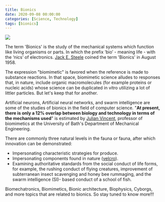 ```yaml
---
title: Bionics
date: 2020-09-08 00:00:00 
categories: [Science, Technology]
tags: [bionics] 
---
```


![](https://thumbs.gfycat.com/BewitchedGraciousCowbird-size_restricted.gif)

The term 'Bionics' is the study of the mechanical systems which function like living organisms or parts. In which the prefix ‘bio’ - meaning life - with the ‘nics’ of electronics. [Jack E. Steele](https://en.wikipedia.org/wiki/Jack_E._Steele) coined the term 'Bionics' in August 1958.

The expression "biomimetic" is favored when the reference is made to substance reactions. In that space, biomimetic science alludes to responses that, in nature, include organic macromolecules (for example proteins or nucleic acids) whose science can be duplicated in vitro utilizing a lot of littler particles. But let's keep that for another.

Artificial neurons, Artificial neural networks, and swarm intelligence are some of the studies of bionics in the field of computer science. "**At present, there is only a 12% overlap between biology and technology in terms of the mechanisms used**" is estimated by  [Julian Vincent](https://www.schumachercollege.org.uk/teachers/julian-vincent), professor of biomimetics at the University of Bath's Department of Mechanical Engineering.

  
There are commonly three natural levels in the fauna or fauna, after which innovation can be demonstrated:

-   Impersonating characteristic strategies for produce.
-   Impersonating components found in nature ([velcro](https://www.velcro.com/)).
-   Examining authoritative standards from the social conduct of life forms, for example, the rushing conduct of flying creatures, improvement of subterranean insect scavenging and honey bee rummaging, and the swarm intelligence (SI)- based conduct of a school of fish.

Biomechatronics, Biomimetics, Bionic architecture, Biophysics, Cyborgs, and more topics that are related to bionics. So stay tuned to know more!!!
